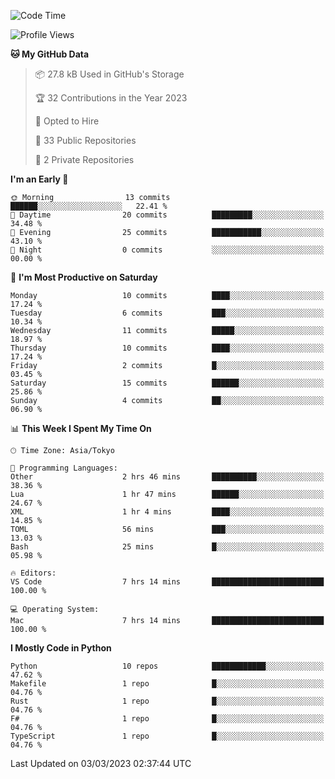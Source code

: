 <!--START_SECTION:waka-->
![Code Time](http://img.shields.io/badge/Code%20Time-597%20hrs%2033%20mins-blue)

![Profile Views](http://img.shields.io/badge/Profile%20Views-2-blue)

**🐱 My GitHub Data** 

> 📦 27.8 kB Used in GitHub's Storage 
 > 
> 🏆 32 Contributions in the Year 2023
 > 
> 💼 Opted to Hire
 > 
> 📜 33 Public Repositories 
 > 
> 🔑 2 Private Repositories 
 > 
**I'm an Early 🐤** 

```text
🌞 Morning                13 commits          ██████░░░░░░░░░░░░░░░░░░░   22.41 % 
🌆 Daytime                20 commits          █████████░░░░░░░░░░░░░░░░   34.48 % 
🌃 Evening                25 commits          ███████████░░░░░░░░░░░░░░   43.10 % 
🌙 Night                  0 commits           ░░░░░░░░░░░░░░░░░░░░░░░░░   00.00 % 
```
📅 **I'm Most Productive on Saturday** 

```text
Monday                   10 commits          ████░░░░░░░░░░░░░░░░░░░░░   17.24 % 
Tuesday                  6 commits           ███░░░░░░░░░░░░░░░░░░░░░░   10.34 % 
Wednesday                11 commits          █████░░░░░░░░░░░░░░░░░░░░   18.97 % 
Thursday                 10 commits          ████░░░░░░░░░░░░░░░░░░░░░   17.24 % 
Friday                   2 commits           █░░░░░░░░░░░░░░░░░░░░░░░░   03.45 % 
Saturday                 15 commits          ██████░░░░░░░░░░░░░░░░░░░   25.86 % 
Sunday                   4 commits           ██░░░░░░░░░░░░░░░░░░░░░░░   06.90 % 
```


📊 **This Week I Spent My Time On** 

```text
🕑︎ Time Zone: Asia/Tokyo

💬 Programming Languages: 
Other                    2 hrs 46 mins       ██████████░░░░░░░░░░░░░░░   38.36 % 
Lua                      1 hr 47 mins        ██████░░░░░░░░░░░░░░░░░░░   24.67 % 
XML                      1 hr 4 mins         ████░░░░░░░░░░░░░░░░░░░░░   14.85 % 
TOML                     56 mins             ███░░░░░░░░░░░░░░░░░░░░░░   13.03 % 
Bash                     25 mins             █░░░░░░░░░░░░░░░░░░░░░░░░   05.98 % 

🔥 Editors: 
VS Code                  7 hrs 14 mins       █████████████████████████   100.00 % 

💻 Operating System: 
Mac                      7 hrs 14 mins       █████████████████████████   100.00 % 
```

**I Mostly Code in Python** 

```text
Python                   10 repos            ████████████░░░░░░░░░░░░░   47.62 % 
Makefile                 1 repo              █░░░░░░░░░░░░░░░░░░░░░░░░   04.76 % 
Rust                     1 repo              █░░░░░░░░░░░░░░░░░░░░░░░░   04.76 % 
F#                       1 repo              █░░░░░░░░░░░░░░░░░░░░░░░░   04.76 % 
TypeScript               1 repo              █░░░░░░░░░░░░░░░░░░░░░░░░   04.76 % 
```




 Last Updated on 03/03/2023 02:37:44 UTC
<!--END_SECTION:waka-->
